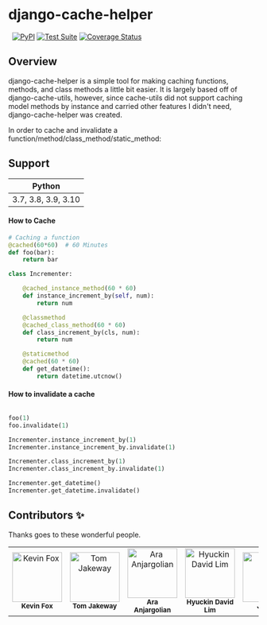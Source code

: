 django-cache-helper
===================

&nbsp;
[![PyPI](https://img.shields.io/pypi/v/django-cache-helper?color=green)](https://pypi.org/project/django-cache-helper/)
[![Test Suite](https://github.com/ycharts/django_cache_helper/actions/workflows/main.yml/badge.svg?branch=master)](https://github.com/ycharts/django_cache_helper/actions/workflows/main.yml)
[![Coverage Status](https://coveralls.io/repos/github/ycharts/django_cache_helper/badge.svg?branch=master)](https://coveralls.io/github/ycharts/django_cache_helper?branch=master)

## Overview
django-cache-helper is a simple tool for making caching functions, methods, and class methods a little bit easier.
It is largely based off of django-cache-utils, however, since cache-utils did not support caching model methods by instance and carried other features I didn't need, django-cache-helper was created.

In order to cache and invalidate a function/method/class_method/static_method:

## Support

| Python |
|--------|
|  3.7, 3.8, 3.9, 3.10      |


#### How to Cache

```python
# Caching a function
@cached(60*60)  # 60 Minutes
def foo(bar):
	return bar

class Incrementer:

    @cached_instance_method(60 * 60)
    def instance_increment_by(self, num):
        return num

    @classmethod
    @cached_class_method(60 * 60)
    def class_increment_by(cls, num):
        return num

    @staticmethod
    @cached(60 * 60)
    def get_datetime():
        return datetime.utcnow()
```

#### How to invalidate a cache

```python

foo(1)
foo.invalidate(1)

Incrementer.instance_increment_by(1)
Incrementer.instance_increment_by.invalidate(1)

Incrementer.class_increment_by(1)
Incrementer.class_increment_by.invalidate(1)

Incrementer.get_datetime()
Incrementer.get_datetime.invalidate()
```


## Contributors ✨

Thanks goes to these wonderful people.

<!-- ALL-CONTRIBUTORS-LIST:START - Do not remove or modify this section -->
<!-- prettier-ignore-start -->
<!-- markdownlint-disable -->
<table>
  <tr>
    <td align="center"><img src="https://avatars.githubusercontent.com/u/2000316?v=4" width="100px;" alt="Kevin Fox"/><br /><sub><b>Kevin Fox</b></sub></td>
    <td align="center"><img src="https://avatars.githubusercontent.com/u/3022071?v=4" width="100px;" alt="Tom Jakeway"/><br /><sub><b>Tom Jakeway</b></sub></td>
    <td align="center"><img src="https://avatars.githubusercontent.com/u/83293?v=4" width="100px;" alt="Ara Anjargolian"/><br /><sub><b>Ara Anjargolian</b></sub></td>
    <td align="center"><img src="https://avatars.githubusercontent.com/u/15602942?v=4" width="100px;" alt="Hyuckin David Lim"/><br /><sub><b>Hyuckin David Lim</b></sub></td>
    <td align="center"><img src="https://avatars.githubusercontent.com/u/1248116?v=4" width="100px;" alt="James"/><br /><sub><b>James</b></sub></td>
  </tr>
</table>

<!-- markdownlint-enable -->
<!-- prettier-ignore-end -->
<!-- ALL-CONTRIBUTORS-LIST:END -->
